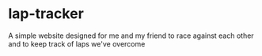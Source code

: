 # lap-tracker
A simple website designed for me and my friend to race against each other and to keep track of laps we've overcome
